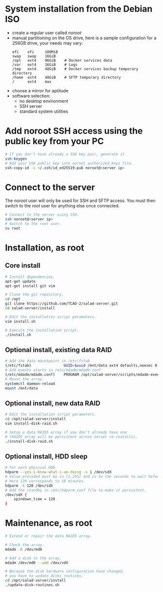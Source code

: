 # System installation from the Debian ISO

- create a regular user called _noroot_
- manual partitioning on the OS drive,
here is a sample configuration for a 256GB drive, your needs may vary:
  ```
  efi    efi     100MiB
  swap   swap    16GiB
  /opt   ext4    96GiB    # Docker services data
  /var   ext4    16GiB    # Logs
  /tmp   ext4    48GiB    # Docker services backup temporary directory
  /home  ext4    48GiB    # SFTP temporary directory
  /      ext4    max
  ```
- choose a mirror for aptitude
- software selection:
  - no desktop environment
  - SSH server
  - standard system utilities

# Add noroot SSH access using the public key from your PC

```bash
# If you don't have already a SSH key pair, generate it.
ssh-keygen
# Add your SSH public key into noroot authorized_keys file.
ssh-copy-id -i ~/.ssh/id_ed25519.pub noroot@<server ip>
```

# Connect to the server

The _noroot_ user will only be used for SSH and SFTP access.
You must then switch to the _root_ user for anything else once connected.

```bash
# Connect to the server using SSH.
ssh noroot@<server ip>
# Switch to the root user.
su root
```

# Installation, as root

## Core install

```bash
# Install dependencies.
apt-get update
apt-get install git vim

# Clone the git repository.
cd /opt
git clone https://github.com/TCAO-2/salad-server.git
cd salad-server/install

# Edit the installation script parameters.
vim install.sh

# Execute the installation script.
./install.sh
```

## Optional install, existing data RAID

```bash
# Add the data mountpoint in /etc/fstab
(/etc/fstab)               UUID=$uuid /mnt/data ext4 defaults,noexec 0 2
# Add events alerts in /etc/mdadm/mdadm.conf
(/etc/mdadm/mdadm.conf)    PROGRAM /opt/salad-server/scripts/mdadm-event.sh
# Mount the array.
systemctl daemon-reload
mount /mnt/data
```

## Optional install, new data RAID

```bash
# Edit the installation script parameters.
cd /opt/salad-server/install
vim install-disk-raid.sh

# Setup a data RAID5 array if you don't already have one
# (RAID5 array will be persistent across server re-installs).
./install-disk-raid.sh
```

## Optional install, HDD sleep

```bash
# For each physical HDD.
hdparm --yes-i-know-what-i-am-doing -s 1 /dev/sdX
# Value provided must be in [1,255] and is 5x the seconds to wait before sleep.
# Here 120 corresponds to 10 minutes.
hdparm -S 120 /dev/sdX
# Add the standby in /etc/hdparm.conf file to make it persistent.
/dev/sdX {
    spindown_time = 120
}
```

# Maintenance, as root

```bash
# Extend or repair the data RAID5 array.

# Check the array.
mdadm -D /dev/md0

# Add a disk to the array.
mdadm /dev/md0 --add /dev/vdX

# Because the disk hardware configuration have changed,
# you have to update disks routines.
cd /opt/salad-server/install
./update-disk-routines.sh
```

